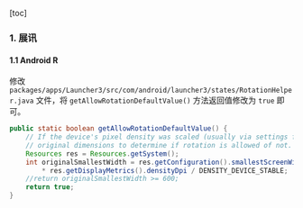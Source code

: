 [toc]

### 1. 展讯

#### 1.1 Android R

修改 `packages/apps/Launcher3/src/com/android/launcher3/states/RotationHelper.java` 文件，将 `getAllowRotationDefaultValue()` 方法返回值修改为 `true` 即可。

```java
public static boolean getAllowRotationDefaultValue() {
    // If the device's pixel density was scaled (usually via settings for A11y), use the
    // original dimensions to determine if rotation is allowed of not.
    Resources res = Resources.getSystem();
    int originalSmallestWidth = res.getConfiguration().smallestScreenWidthDp
        * res.getDisplayMetrics().densityDpi / DENSITY_DEVICE_STABLE;
    //return originalSmallestWidth >= 600;
    return true;
}
```



